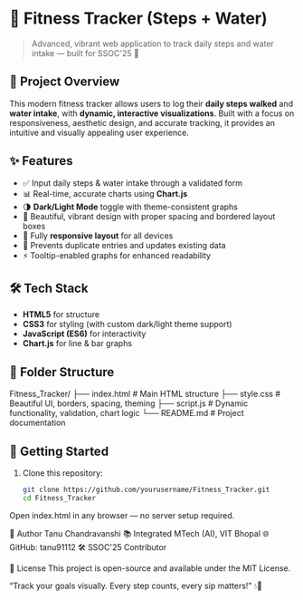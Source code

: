 # 🌟 Fitness Tracker (Steps + Water)

> Advanced, vibrant web application to track daily steps and water intake — built for SSOC'25 🚀

## 📌 Project Overview

This modern fitness tracker allows users to log their **daily steps walked** and **water intake**, with **dynamic, interactive visualizations**. Built with a focus on responsiveness, aesthetic design, and accurate tracking, it provides an intuitive and visually appealing user experience.

## ✨ Features

- ✅ Input daily steps & water intake through a validated form
- 📊 Real-time, accurate charts using **Chart.js**
- 🌗 **Dark/Light Mode** toggle with theme-consistent graphs
- 🎨 Beautiful, vibrant design with proper spacing and bordered layout boxes
- 📱 Fully **responsive layout** for all devices
- 📅 Prevents duplicate entries and updates existing data
- ⚡ Tooltip-enabled graphs for enhanced readability


## 🛠️ Tech Stack

- **HTML5** for structure  
- **CSS3** for styling (with custom dark/light theme support)  
- **JavaScript (ES6)** for interactivity  
- **Chart.js** for line & bar graphs  

## 📁 Folder Structure
Fitness_Tracker/
├── index.html # Main HTML structure
├── style.css # Beautiful UI, borders, spacing, theming
├── script.js # Dynamic functionality, validation, chart logic
└── README.md # Project documentation

## 🚀 Getting Started

1. Clone this repository:
   ```bash
   git clone https://github.com/yourusername/Fitness_Tracker.git
   cd Fitness_Tracker


Open index.html in any browser — no server setup required.

🧠 Author
Tanu Chandravanshi
📚 Integrated MTech (AI), VIT Bhopal
🌐 GitHub: tanu91112
🛠️ SSOC'25 Contributor

🔖 License
This project is open-source and available under the MIT License.

“Track your goals visually. Every step counts, every sip matters!” 💧👣

